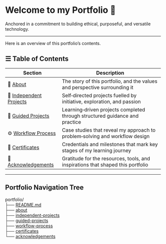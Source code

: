 # Welcome to my Portfolio 📂

Anchored in a commitment to building ethical, purposeful, and versatile technology.  

---

Here is an overview of this portfolio’s contents.

## ☰ Table of Contents

| Section | Description |
|---------|-------------|
| 📖 [About](https://github.com/musman-uk/portfolio/blob/main/about/README.md) | The story of this portfolio, and the values and perspective surrounding it |
| 🎨 [Independent Projects](https://github.com/musman-uk/portfolio/blob/main/independent-projects/README.md) | Self‑directed projects fuelled by initiative, exploration, and passion |
| 📘 [Guided Projects](https://github.com/musman-uk/portfolio/blob/main/guided-projects/README.md) | Learning‑driven projects completed through structured guidance and practice |
| ⚙️ [Workflow Process](https://github.com/musman-uk/portfolio/blob/main/workflow-process/README.md) | Case studies that reveal my approach to problem‑solving and workflow design |
| 📜 [Certificates](https://github.com/musman-uk/portfolio/blob/main/certificates/README.md) | Credentials and milestones that mark key stages of my learning journey |
| 🤝 [Acknowledgements](https://github.com/musman-uk/portfolio/blob/main/acknowledgements/README.md) | Gratitude for the resources, tools, and inspirations that shaped this portfolio |





---

##  Portfolio Navigation Tree


portfolio/  
├── [README.md](https://github.com/musman-uk/portfolio/blob/main/README.md)  
├── [about](https://github.com/musman-uk/portfolio/blob/main/about/README.md)  
├── [independent-projects](https://github.com/musman-uk/portfolio/blob/main/independent-projects/README.md)  
├── [guided-projects](https://github.com/musman-uk/portfolio/blob/main/guided-projects/README.md)  
├── [workflow-process](https://github.com/musman-uk/portfolio/blob/main/workflow-process/README.md)  
├── [certificates](https://github.com/musman-uk/portfolio/blob/main/certificates/README.md)  
└── [acknowledgements](https://github.com/musman-uk/portfolio/blob/main/acknowledgements/README.md)  

